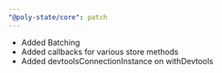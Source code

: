 ```yaml
---
"@poly-state/core": patch
---
```


- Added Batching
- Added callbacks for various store methods
- Added devtoolsConnectionInstance on withDevtools
